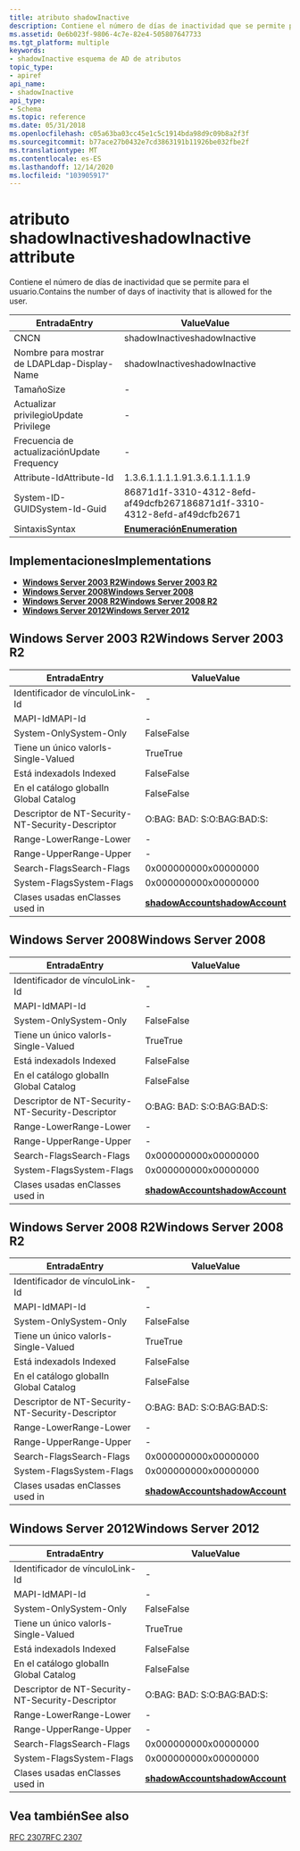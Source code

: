```yaml
---
title: atributo shadowInactive
description: Contiene el número de días de inactividad que se permite para el usuario.
ms.assetid: 0e6b023f-9806-4c7e-82e4-505807647733
ms.tgt_platform: multiple
keywords:
- shadowInactive esquema de AD de atributos
topic_type:
- apiref
api_name:
- shadowInactive
api_type:
- Schema
ms.topic: reference
ms.date: 05/31/2018
ms.openlocfilehash: c05a63ba03cc45e1c5c1914bda98d9c09b8a2f3f
ms.sourcegitcommit: b77ace27b0432e7cd3863191b11926be032fbe2f
ms.translationtype: MT
ms.contentlocale: es-ES
ms.lasthandoff: 12/14/2020
ms.locfileid: "103905917"
---
```

# <a name="shadowinactive-attribute"></a><span data-ttu-id="fd12c-104">atributo shadowInactive</span><span class="sxs-lookup"><span data-stu-id="fd12c-104">shadowInactive attribute</span></span>

<span data-ttu-id="fd12c-105">Contiene el número de días de inactividad que se permite para el usuario.</span><span class="sxs-lookup"><span data-stu-id="fd12c-105">Contains the number of days of inactivity that is allowed for the user.</span></span>



| <span data-ttu-id="fd12c-106">Entrada</span><span class="sxs-lookup"><span data-stu-id="fd12c-106">Entry</span></span> | <span data-ttu-id="fd12c-107">Value</span><span class="sxs-lookup"><span data-stu-id="fd12c-107">Value</span></span> |
|-------------------|--------------------------------------|
| <span data-ttu-id="fd12c-108">CN</span><span class="sxs-lookup"><span data-stu-id="fd12c-108">CN</span></span>                | <span data-ttu-id="fd12c-109">shadowInactive</span><span class="sxs-lookup"><span data-stu-id="fd12c-109">shadowInactive</span></span>                       |
| <span data-ttu-id="fd12c-110">Nombre para mostrar de LDAP</span><span class="sxs-lookup"><span data-stu-id="fd12c-110">Ldap-Display-Name</span></span> | <span data-ttu-id="fd12c-111">shadowInactive</span><span class="sxs-lookup"><span data-stu-id="fd12c-111">shadowInactive</span></span>                       |
| <span data-ttu-id="fd12c-112">Tamaño</span><span class="sxs-lookup"><span data-stu-id="fd12c-112">Size</span></span>              | \-                                   |
| <span data-ttu-id="fd12c-113">Actualizar privilegio</span><span class="sxs-lookup"><span data-stu-id="fd12c-113">Update Privilege</span></span>  | \-                                   |
| <span data-ttu-id="fd12c-114">Frecuencia de actualización</span><span class="sxs-lookup"><span data-stu-id="fd12c-114">Update Frequency</span></span>  | \-                                   |
| <span data-ttu-id="fd12c-115">Attribute-Id</span><span class="sxs-lookup"><span data-stu-id="fd12c-115">Attribute-Id</span></span>      | <span data-ttu-id="fd12c-116">1.3.6.1.1.1.1.9</span><span class="sxs-lookup"><span data-stu-id="fd12c-116">1.3.6.1.1.1.1.9</span></span>                      |
| <span data-ttu-id="fd12c-117">System-ID-GUID</span><span class="sxs-lookup"><span data-stu-id="fd12c-117">System-Id-Guid</span></span>    | <span data-ttu-id="fd12c-118">86871d1f-3310-4312-8efd-af49dcfb2671</span><span class="sxs-lookup"><span data-stu-id="fd12c-118">86871d1f-3310-4312-8efd-af49dcfb2671</span></span> |
| <span data-ttu-id="fd12c-119">Sintaxis</span><span class="sxs-lookup"><span data-stu-id="fd12c-119">Syntax</span></span>            | [<span data-ttu-id="fd12c-120">**Enumeración**</span><span class="sxs-lookup"><span data-stu-id="fd12c-120">**Enumeration**</span></span>](s-enumeration.md) |



## <a name="implementations"></a><span data-ttu-id="fd12c-121">Implementaciones</span><span class="sxs-lookup"><span data-stu-id="fd12c-121">Implementations</span></span>

-   [<span data-ttu-id="fd12c-122">**Windows Server 2003 R2**</span><span class="sxs-lookup"><span data-stu-id="fd12c-122">**Windows Server 2003 R2**</span></span>](#windows-server-2003-r2)
-   [<span data-ttu-id="fd12c-123">**Windows Server 2008**</span><span class="sxs-lookup"><span data-stu-id="fd12c-123">**Windows Server 2008**</span></span>](#windows-server-2008)
-   [<span data-ttu-id="fd12c-124">**Windows Server 2008 R2**</span><span class="sxs-lookup"><span data-stu-id="fd12c-124">**Windows Server 2008 R2**</span></span>](#windows-server-2008-r2)
-   [<span data-ttu-id="fd12c-125">**Windows Server 2012**</span><span class="sxs-lookup"><span data-stu-id="fd12c-125">**Windows Server 2012**</span></span>](#windows-server-2012)

## <a name="windows-server-2003-r2"></a><span data-ttu-id="fd12c-126">Windows Server 2003 R2</span><span class="sxs-lookup"><span data-stu-id="fd12c-126">Windows Server 2003 R2</span></span>



| <span data-ttu-id="fd12c-127">Entrada</span><span class="sxs-lookup"><span data-stu-id="fd12c-127">Entry</span></span> | <span data-ttu-id="fd12c-128">Value</span><span class="sxs-lookup"><span data-stu-id="fd12c-128">Value</span></span> |
|------------------------|-----------------------------------------------------|
| <span data-ttu-id="fd12c-129">Identificador de vínculo</span><span class="sxs-lookup"><span data-stu-id="fd12c-129">Link-Id</span></span>                | \-                                                  |
| <span data-ttu-id="fd12c-130">MAPI-Id</span><span class="sxs-lookup"><span data-stu-id="fd12c-130">MAPI-Id</span></span>                | \-                                                  |
| <span data-ttu-id="fd12c-131">System-Only</span><span class="sxs-lookup"><span data-stu-id="fd12c-131">System-Only</span></span>            | <span data-ttu-id="fd12c-132">False</span><span class="sxs-lookup"><span data-stu-id="fd12c-132">False</span></span>                                               |
| <span data-ttu-id="fd12c-133">Tiene un único valor</span><span class="sxs-lookup"><span data-stu-id="fd12c-133">Is-Single-Valued</span></span>       | <span data-ttu-id="fd12c-134">True</span><span class="sxs-lookup"><span data-stu-id="fd12c-134">True</span></span>                                                |
| <span data-ttu-id="fd12c-135">Está indexado</span><span class="sxs-lookup"><span data-stu-id="fd12c-135">Is Indexed</span></span>             | <span data-ttu-id="fd12c-136">False</span><span class="sxs-lookup"><span data-stu-id="fd12c-136">False</span></span>                                               |
| <span data-ttu-id="fd12c-137">En el catálogo global</span><span class="sxs-lookup"><span data-stu-id="fd12c-137">In Global Catalog</span></span>      | <span data-ttu-id="fd12c-138">False</span><span class="sxs-lookup"><span data-stu-id="fd12c-138">False</span></span>                                               |
| <span data-ttu-id="fd12c-139">Descriptor de NT-Security-</span><span class="sxs-lookup"><span data-stu-id="fd12c-139">NT-Security-Descriptor</span></span> | <span data-ttu-id="fd12c-140">O:BAG: BAD: S:</span><span class="sxs-lookup"><span data-stu-id="fd12c-140">O:BAG:BAD:S:</span></span>                                        |
| <span data-ttu-id="fd12c-141">Range-Lower</span><span class="sxs-lookup"><span data-stu-id="fd12c-141">Range-Lower</span></span>            | \-                                                  |
| <span data-ttu-id="fd12c-142">Range-Upper</span><span class="sxs-lookup"><span data-stu-id="fd12c-142">Range-Upper</span></span>            | \-                                                  |
| <span data-ttu-id="fd12c-143">Search-Flags</span><span class="sxs-lookup"><span data-stu-id="fd12c-143">Search-Flags</span></span>           | <span data-ttu-id="fd12c-144">0x00000000</span><span class="sxs-lookup"><span data-stu-id="fd12c-144">0x00000000</span></span>                                          |
| <span data-ttu-id="fd12c-145">System-Flags</span><span class="sxs-lookup"><span data-stu-id="fd12c-145">System-Flags</span></span>           | <span data-ttu-id="fd12c-146">0x00000000</span><span class="sxs-lookup"><span data-stu-id="fd12c-146">0x00000000</span></span>                                          |
| <span data-ttu-id="fd12c-147">Clases usadas en</span><span class="sxs-lookup"><span data-stu-id="fd12c-147">Classes used in</span></span>        | [<span data-ttu-id="fd12c-148">**shadowAccount**</span><span class="sxs-lookup"><span data-stu-id="fd12c-148">**shadowAccount**</span></span>](c-shadowaccount.md)<br/> |



## <a name="windows-server-2008"></a><span data-ttu-id="fd12c-149">Windows Server 2008</span><span class="sxs-lookup"><span data-stu-id="fd12c-149">Windows Server 2008</span></span>



| <span data-ttu-id="fd12c-150">Entrada</span><span class="sxs-lookup"><span data-stu-id="fd12c-150">Entry</span></span> | <span data-ttu-id="fd12c-151">Value</span><span class="sxs-lookup"><span data-stu-id="fd12c-151">Value</span></span> |
|------------------------|-----------------------------------------------------|
| <span data-ttu-id="fd12c-152">Identificador de vínculo</span><span class="sxs-lookup"><span data-stu-id="fd12c-152">Link-Id</span></span>                | \-                                                  |
| <span data-ttu-id="fd12c-153">MAPI-Id</span><span class="sxs-lookup"><span data-stu-id="fd12c-153">MAPI-Id</span></span>                | \-                                                  |
| <span data-ttu-id="fd12c-154">System-Only</span><span class="sxs-lookup"><span data-stu-id="fd12c-154">System-Only</span></span>            | <span data-ttu-id="fd12c-155">False</span><span class="sxs-lookup"><span data-stu-id="fd12c-155">False</span></span>                                               |
| <span data-ttu-id="fd12c-156">Tiene un único valor</span><span class="sxs-lookup"><span data-stu-id="fd12c-156">Is-Single-Valued</span></span>       | <span data-ttu-id="fd12c-157">True</span><span class="sxs-lookup"><span data-stu-id="fd12c-157">True</span></span>                                                |
| <span data-ttu-id="fd12c-158">Está indexado</span><span class="sxs-lookup"><span data-stu-id="fd12c-158">Is Indexed</span></span>             | <span data-ttu-id="fd12c-159">False</span><span class="sxs-lookup"><span data-stu-id="fd12c-159">False</span></span>                                               |
| <span data-ttu-id="fd12c-160">En el catálogo global</span><span class="sxs-lookup"><span data-stu-id="fd12c-160">In Global Catalog</span></span>      | <span data-ttu-id="fd12c-161">False</span><span class="sxs-lookup"><span data-stu-id="fd12c-161">False</span></span>                                               |
| <span data-ttu-id="fd12c-162">Descriptor de NT-Security-</span><span class="sxs-lookup"><span data-stu-id="fd12c-162">NT-Security-Descriptor</span></span> | <span data-ttu-id="fd12c-163">O:BAG: BAD: S:</span><span class="sxs-lookup"><span data-stu-id="fd12c-163">O:BAG:BAD:S:</span></span>                                        |
| <span data-ttu-id="fd12c-164">Range-Lower</span><span class="sxs-lookup"><span data-stu-id="fd12c-164">Range-Lower</span></span>            | \-                                                  |
| <span data-ttu-id="fd12c-165">Range-Upper</span><span class="sxs-lookup"><span data-stu-id="fd12c-165">Range-Upper</span></span>            | \-                                                  |
| <span data-ttu-id="fd12c-166">Search-Flags</span><span class="sxs-lookup"><span data-stu-id="fd12c-166">Search-Flags</span></span>           | <span data-ttu-id="fd12c-167">0x00000000</span><span class="sxs-lookup"><span data-stu-id="fd12c-167">0x00000000</span></span>                                          |
| <span data-ttu-id="fd12c-168">System-Flags</span><span class="sxs-lookup"><span data-stu-id="fd12c-168">System-Flags</span></span>           | <span data-ttu-id="fd12c-169">0x00000000</span><span class="sxs-lookup"><span data-stu-id="fd12c-169">0x00000000</span></span>                                          |
| <span data-ttu-id="fd12c-170">Clases usadas en</span><span class="sxs-lookup"><span data-stu-id="fd12c-170">Classes used in</span></span>        | [<span data-ttu-id="fd12c-171">**shadowAccount**</span><span class="sxs-lookup"><span data-stu-id="fd12c-171">**shadowAccount**</span></span>](c-shadowaccount.md)<br/> |



## <a name="windows-server-2008-r2"></a><span data-ttu-id="fd12c-172">Windows Server 2008 R2</span><span class="sxs-lookup"><span data-stu-id="fd12c-172">Windows Server 2008 R2</span></span>



| <span data-ttu-id="fd12c-173">Entrada</span><span class="sxs-lookup"><span data-stu-id="fd12c-173">Entry</span></span> | <span data-ttu-id="fd12c-174">Value</span><span class="sxs-lookup"><span data-stu-id="fd12c-174">Value</span></span> |
|------------------------|-----------------------------------------------------|
| <span data-ttu-id="fd12c-175">Identificador de vínculo</span><span class="sxs-lookup"><span data-stu-id="fd12c-175">Link-Id</span></span>                | \-                                                  |
| <span data-ttu-id="fd12c-176">MAPI-Id</span><span class="sxs-lookup"><span data-stu-id="fd12c-176">MAPI-Id</span></span>                | \-                                                  |
| <span data-ttu-id="fd12c-177">System-Only</span><span class="sxs-lookup"><span data-stu-id="fd12c-177">System-Only</span></span>            | <span data-ttu-id="fd12c-178">False</span><span class="sxs-lookup"><span data-stu-id="fd12c-178">False</span></span>                                               |
| <span data-ttu-id="fd12c-179">Tiene un único valor</span><span class="sxs-lookup"><span data-stu-id="fd12c-179">Is-Single-Valued</span></span>       | <span data-ttu-id="fd12c-180">True</span><span class="sxs-lookup"><span data-stu-id="fd12c-180">True</span></span>                                                |
| <span data-ttu-id="fd12c-181">Está indexado</span><span class="sxs-lookup"><span data-stu-id="fd12c-181">Is Indexed</span></span>             | <span data-ttu-id="fd12c-182">False</span><span class="sxs-lookup"><span data-stu-id="fd12c-182">False</span></span>                                               |
| <span data-ttu-id="fd12c-183">En el catálogo global</span><span class="sxs-lookup"><span data-stu-id="fd12c-183">In Global Catalog</span></span>      | <span data-ttu-id="fd12c-184">False</span><span class="sxs-lookup"><span data-stu-id="fd12c-184">False</span></span>                                               |
| <span data-ttu-id="fd12c-185">Descriptor de NT-Security-</span><span class="sxs-lookup"><span data-stu-id="fd12c-185">NT-Security-Descriptor</span></span> | <span data-ttu-id="fd12c-186">O:BAG: BAD: S:</span><span class="sxs-lookup"><span data-stu-id="fd12c-186">O:BAG:BAD:S:</span></span>                                        |
| <span data-ttu-id="fd12c-187">Range-Lower</span><span class="sxs-lookup"><span data-stu-id="fd12c-187">Range-Lower</span></span>            | \-                                                  |
| <span data-ttu-id="fd12c-188">Range-Upper</span><span class="sxs-lookup"><span data-stu-id="fd12c-188">Range-Upper</span></span>            | \-                                                  |
| <span data-ttu-id="fd12c-189">Search-Flags</span><span class="sxs-lookup"><span data-stu-id="fd12c-189">Search-Flags</span></span>           | <span data-ttu-id="fd12c-190">0x00000000</span><span class="sxs-lookup"><span data-stu-id="fd12c-190">0x00000000</span></span>                                          |
| <span data-ttu-id="fd12c-191">System-Flags</span><span class="sxs-lookup"><span data-stu-id="fd12c-191">System-Flags</span></span>           | <span data-ttu-id="fd12c-192">0x00000000</span><span class="sxs-lookup"><span data-stu-id="fd12c-192">0x00000000</span></span>                                          |
| <span data-ttu-id="fd12c-193">Clases usadas en</span><span class="sxs-lookup"><span data-stu-id="fd12c-193">Classes used in</span></span>        | [<span data-ttu-id="fd12c-194">**shadowAccount**</span><span class="sxs-lookup"><span data-stu-id="fd12c-194">**shadowAccount**</span></span>](c-shadowaccount.md)<br/> |



## <a name="windows-server-2012"></a><span data-ttu-id="fd12c-195">Windows Server 2012</span><span class="sxs-lookup"><span data-stu-id="fd12c-195">Windows Server 2012</span></span>



| <span data-ttu-id="fd12c-196">Entrada</span><span class="sxs-lookup"><span data-stu-id="fd12c-196">Entry</span></span> | <span data-ttu-id="fd12c-197">Value</span><span class="sxs-lookup"><span data-stu-id="fd12c-197">Value</span></span> |
|------------------------|-----------------------------------------------------|
| <span data-ttu-id="fd12c-198">Identificador de vínculo</span><span class="sxs-lookup"><span data-stu-id="fd12c-198">Link-Id</span></span>                | \-                                                  |
| <span data-ttu-id="fd12c-199">MAPI-Id</span><span class="sxs-lookup"><span data-stu-id="fd12c-199">MAPI-Id</span></span>                | \-                                                  |
| <span data-ttu-id="fd12c-200">System-Only</span><span class="sxs-lookup"><span data-stu-id="fd12c-200">System-Only</span></span>            | <span data-ttu-id="fd12c-201">False</span><span class="sxs-lookup"><span data-stu-id="fd12c-201">False</span></span>                                               |
| <span data-ttu-id="fd12c-202">Tiene un único valor</span><span class="sxs-lookup"><span data-stu-id="fd12c-202">Is-Single-Valued</span></span>       | <span data-ttu-id="fd12c-203">True</span><span class="sxs-lookup"><span data-stu-id="fd12c-203">True</span></span>                                                |
| <span data-ttu-id="fd12c-204">Está indexado</span><span class="sxs-lookup"><span data-stu-id="fd12c-204">Is Indexed</span></span>             | <span data-ttu-id="fd12c-205">False</span><span class="sxs-lookup"><span data-stu-id="fd12c-205">False</span></span>                                               |
| <span data-ttu-id="fd12c-206">En el catálogo global</span><span class="sxs-lookup"><span data-stu-id="fd12c-206">In Global Catalog</span></span>      | <span data-ttu-id="fd12c-207">False</span><span class="sxs-lookup"><span data-stu-id="fd12c-207">False</span></span>                                               |
| <span data-ttu-id="fd12c-208">Descriptor de NT-Security-</span><span class="sxs-lookup"><span data-stu-id="fd12c-208">NT-Security-Descriptor</span></span> | <span data-ttu-id="fd12c-209">O:BAG: BAD: S:</span><span class="sxs-lookup"><span data-stu-id="fd12c-209">O:BAG:BAD:S:</span></span>                                        |
| <span data-ttu-id="fd12c-210">Range-Lower</span><span class="sxs-lookup"><span data-stu-id="fd12c-210">Range-Lower</span></span>            | \-                                                  |
| <span data-ttu-id="fd12c-211">Range-Upper</span><span class="sxs-lookup"><span data-stu-id="fd12c-211">Range-Upper</span></span>            | \-                                                  |
| <span data-ttu-id="fd12c-212">Search-Flags</span><span class="sxs-lookup"><span data-stu-id="fd12c-212">Search-Flags</span></span>           | <span data-ttu-id="fd12c-213">0x00000000</span><span class="sxs-lookup"><span data-stu-id="fd12c-213">0x00000000</span></span>                                          |
| <span data-ttu-id="fd12c-214">System-Flags</span><span class="sxs-lookup"><span data-stu-id="fd12c-214">System-Flags</span></span>           | <span data-ttu-id="fd12c-215">0x00000000</span><span class="sxs-lookup"><span data-stu-id="fd12c-215">0x00000000</span></span>                                          |
| <span data-ttu-id="fd12c-216">Clases usadas en</span><span class="sxs-lookup"><span data-stu-id="fd12c-216">Classes used in</span></span>        | [<span data-ttu-id="fd12c-217">**shadowAccount**</span><span class="sxs-lookup"><span data-stu-id="fd12c-217">**shadowAccount**</span></span>](c-shadowaccount.md)<br/> |



## <a name="see-also"></a><span data-ttu-id="fd12c-218">Vea también</span><span class="sxs-lookup"><span data-stu-id="fd12c-218">See also</span></span>

<dl> <dt>

[<span data-ttu-id="fd12c-219">RFC 2307</span><span class="sxs-lookup"><span data-stu-id="fd12c-219">RFC 2307</span></span>](https://www.ietf.org/rfc/rfc2307.txt)
</dt> </dl>

 

 





